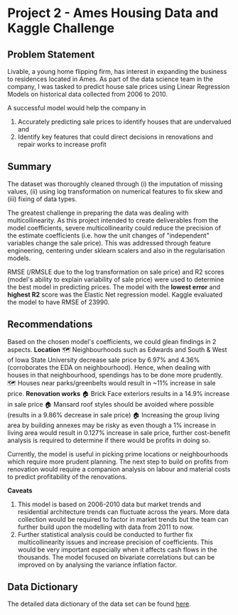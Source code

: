 # Project 2 - Ames Housing Data and Kaggle Challenge

## Problem Statement

Livable, a young home flipping firm, has interest in expanding the business to residences located in Ames. As part of the data science team in the company, I was tasked to predict house sale prices using Linear Regression Models on historical data collected from 2006 to 2010. 

A successful model would help the company in 
1. Accurately predicting sale prices to identify houses that are undervalued and 
2. Identify key features that could direct decisions in renovations and repair works to increase profit

## Summary
The dataset was thoroughly cleaned through (i) the imputation of missing values, (ii) using log transformation on numerical features to fix skew and (iii) fixing of data types.

The greatest challenge in preparing the data was dealing with multicollinearity. As this project intended to create deliverables from the model coefficients, severe multicollinearity could reduce the precision of the estimate coefficients (i.e. how the unit changes of "independent" variables change the sale price). This was addressed through feature engineering, centering under sklearn scalers and also in the regularisation models.

RMSE (/RMSLE due to the log transformation on sale price) and R2 scores (model's ability to explain variability of sale price) were used to determine the best model in predicting prices. The model with the **lowest error** and **highest R2** score was the Elastic Net regression model. Kaggle evaluated the model to have RMSE of 23990.

## Recommendations

Based on the chosen model's coefficients, we could glean findings in 2 aspects.
**Location**
🗺️ Neighbourhoods such as Edwards and South & West of Iowa State University decrease sale price by 6.97% and 4.36% (corroborates the EDA on neighbourhood). Hence, when dealing with houses in that neighbourhood, spendings has to be done more prudently.
🗺️ Houses near parks/greenbelts would result in ~11% increase in sale price.
**Renovation works**
🏠 Brick Face exteriors results in a 14.9% increase in sale price
🏠 Mansard roof styles should be avoided where possible (results in a 9.86% decrease in sale price)
🏠 Increasing the group living area by building annexes may be risky as even though a 1% increase in living area would result in 0.127% increase in sale price, further cost-benefit analysis is required to determine if there would be profits in doing so.

Currently, the model is useful in picking prime locations or neighbourhoods which require more prudent planning. The next step to build on profits from renovation would require a companion analysis on labour and material costs to predict profitability of the renovations.

**Caveats**
1. This model is based on 2006-2010 data but market trends and residential architecture trends can fluctuate across the years. More data collection would be required to factor in market trends but the team can further build upon the modelling with data from 2011 to now.
2. Further statistical analysis could be conducted to further fix multicollinearity issues and increase precision of coefficients. This would be very important especially when it affects cash flows in the thousands. The model focused on bivariate correlations but can be improved on by analysing the variance inflation factor.

## Data Dictionary

The detailed data dictionary of the data set can be found [here](http://jse.amstat.org/v19n3/decock/DataDocumentation.txt).
